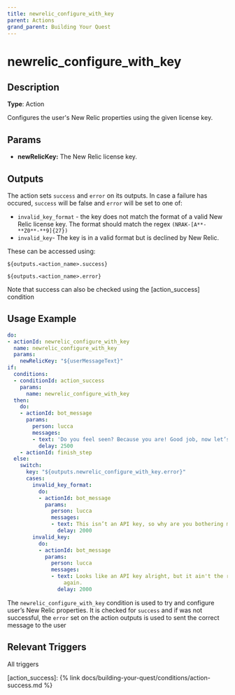 ```yaml
---
title: newrelic_configure_with_key
parent: Actions
grand_parent: Building Your Quest
---
```


# newrelic_configure_with_key

## Description

**Type**: Action

Configures the user's New Relic properties using the given license key.

## Params

- **newRelicKey:** The New Relic license key.

## Outputs

The action sets `success` and `error` on its outputs. In case a failure has occured, `success` will be false and `error` will be set to one of:

- `invalid_key_format` - the key does not match the format of a valid New Relic license key. The format should match the regex `(NRAK-[A**-**Z0**-**9]{27})`
- `invalid_key`- The key is in a valid format but is declined by New Relic.

These can be accessed using:

`${outputs.<action_name>.success}`

`${outputs.<action_name>.error}`

Note that success can also be checked using the [action_success] condition

## Usage Example

```yaml
do:
- actionId: newrelic_configure_with_key
  name: newrelic_configure_with_key
  params:
    newRelicKey: "${userMessageText}"
if:
  conditions:
  - conditionId: action_success
    params:
      name: newrelic_configure_with_key
  then:
    do:
    - actionId: bot_message
      params:
        person: lucca
        messages:
        - text: 'Do you feel seen? Because you are! Good job, now let’s move on. '
          delay: 2500
    - actionId: finish_step
  else:
    switch:
      key: "${outputs.newrelic_configure_with_key.error}"
      cases:
        invalid_key_format:
          do:
          - actionId: bot_message
            params:
              person: lucca
              messages:
              - text: This isn’t an API key, so why are you bothering me with it?
                delay: 2000
        invalid_key:
          do:
          - actionId: bot_message
            params:
              person: lucca
              messages:
              - text: Looks like an API key alright, but it ain't the right one. Try
                  again.
                delay: 2000
```

The `newrelic_configure_with_key` condition is used to try and configure user’s New Relic properties. It is checked for `success` and if was not successful, the `error` set on the action outputs is used to sent the correct message to the user

## Relevant Triggers

All triggers

[action_success]: {% link docs/building-your-quest/conditions/action-success.md %}